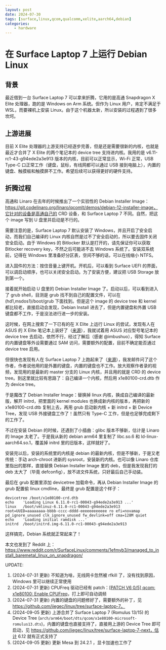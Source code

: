 ```yaml
---
layout: post
date: 2024-07-30
tags: [surface,linux,qcom,qualcomm,xelite,aarch64,debian]
categories:
    - hardware
---
```


# 在 Surface Laptop 7 上运行 Debian Linux

## 背景

最近借到一台 Surface Laptop 7 可以拿来折腾，它用的是高通 Snapdragon X Elite 处理器，跑的是 Windows on Arm 系统。但作为 Linux 用户，肯定不满足于 WSL，而要裸机上安装 Linux。由于这个机器太新，所以安装的过程遇到了很多坎坷。

<!-- more -->

## 上游进展

目前 X Elite 处理器的上游支持已经逐步完善，但是还是需要很新的内核，也就是最近才合并了 X Elite 的两个笔记本的 device tree 支持进内核。我用的是 v6.11-rc1-43-g94ede2a3e913 版本的内核，目前可以正常显示，Wi-Fi 正常，USB Type-C 口正常工作（键盘，鼠标，有线网都可以通过 USB 接到电脑上），内置的键盘、触摸板和触摸屏不工作。希望后续可以获得更好的硬件支持。

## 折腾过程

高通和 Linaro 在去年的时候推出了一个实验性的 Debian Installer Image：https://git.codelinaro.org/linaro/qcomlt/demos/debian-12-installer-image，它针对的设备是高通自己的 CRD 设备，和 Surface Laptop 7 不同。自然，把这个 image 写到 U 盘里并启动是不行的。

需要注意的是，Surface Laptop 7 默认安装了 Windows，并且开启了安全启动，而我们自己编译的 Linux 内核自然是过不了安全启动的，所以要去固件关闭安全启动。由于 Windows 的 Bitlocker 默认是打开的，请先保证你可以获取 Bitlocker recovery key，不然之后可能进不去 Windows 系统了。安装双系统前，记得在 Windows 里准备好分区表，空间不够的话，可以在线缩小 NTFS。

进入固件的方法：按住音量上键开机。开机后，可以看到 Surface UEFI 的界面，可以调启动顺序，也可以关闭安全启动。为了安装方便，建议把 USB Storage 放到第一个。

接着就开始启动 U 盘里的 Debian Installer Image 了。启动以后，可以看到进入了 grub shell，目测是 grub 找不到自己的配置文件，可以在 (hd1,msdos1)/boot/grub 下面找到。但是这个 image 的 device tree 和 kernel 都比较老，直接启动会发现，Debian Install 进去了，但是内置键盘和外置 USB 键盘都不工作，于是没法进行进一步的安装。

这时候，在网上搜索了一下已有的在 X Elite 上运行 Linux 的尝试，发现有人在 ASUS 的 X Elite 笔记本上装好了（[来源](https://matrix.org/_matrix/media/v3/download/matrix.org/hrxnkHBVEacnUGKSnHPMUHRX/1000004724.jpg)），我就试着用 ASUS 对应型号笔记本的 device tree 去启动，依然不行，经过了解后（感谢 @imbushuo），得知 Surface 的内置键盘等外设需要通过 SAM 访问，需要额外的配置，目前不确定能否通过 device tree 启用。

但很快也发现有人在 Surface Laptop 7 上跑起来了（[来源](https://x.com/merckhung/status/1804972131182354604)），我发邮件问了这个作者，作者说他用的是外置的键盘，内置的键盘也不工作。放大观察作者录的视频，发现用的是最新的 master 分支的 Linux 内核，并且用的就是 CRD 的 device tree。到这里就比较有思路了：自己编译一个内核，然后用 x1e80100-crd.dtb 作为 device tree。

于是魔改了 Debian Installer Image：替换掉 linux 内核，换成自己编译的最新版，解开 initrd，把里面的 kernel modules 也换成新内核的版本，再把新的 x1e80100-crd.dtb 复制上去，再用 grub 启动新内核 + 新 initrd + 新 Device Tree，发现 USB 外接键盘工作了！虽然只有 Type-C 工作，但是也足够完成剩下的工作了。

不过在安装 Debian 的时候，还遇到了小插曲：glibc 版本不够新，估计是 Linaro 的 Image 太老了。于是我从新的 debian arm64 里复制了 libc.so.6 和 ld-linux-aarch64.so.1，覆盖掉 initrd 里的旧版本，这样就好了。

安装完以后，安装的系统里的内核是 debian 的最新内核，但是不够新，于是又老传统：手动 arch-chroot 进新的 sysroot，安装新的内核。也可以像 Linaro 仓库里指出的那样，直接替换 Debian Installer Image 里的 deb，但是我发现我打的 deb 太大了（毕竟 defconfig），放不进文件系统，只好最后自己手动装。

最后在 grub 配置里添加 devicetree 加载命令，再从 Debian Installer Image 的 grub 配置偷 linux cmdline，最终是 grub 配置是这个样子：

```shell
devicetree /boot/x1e80100-crd.dtb
echo    'Loading Linux 6.11.0-rc1-00043-g94ede2a3e913 ...'
linux   /boot/vmlinuz-6.11.0-rc1-00043-g94ede2a3e913 root=UUID=aaaaaaaa-bbbb-cccc-dddd-eeeeeeeeeeee ro efi=novamap pd_ignore_unused clk_ignore_unused fw_devlink=off cma=128M quiet
echo    'Loading initial ramdisk ...'
initrd  /boot/initrd.img-6.11.0-rc1-00043-g94ede2a3e913
```

这样搞完，Debian 系统就正常起来了！

本文也发到了 Reddit 上：https://www.reddit.com/r/SurfaceLinux/comments/1efmyb3/managed_to_install_baremetal_linux_on_snapdragon/

UPDATE:

1. (2024-07-31 更新) 不知道为啥，无线网卡忽然被 rfkill 了，没有找到原因，Windows 里可以继续正常使用
2. (2024-07-31 更新) CPUFreq 驱动已经有 patch：[[PATCH V6 0/5] qcom: x1e80100: Enable CPUFreq](https://patchew.org/linux/20240612124056.39230-1-quic._5Fsibis@quicinc.com/)，打上即可自动调频
3. (2024-07-31 更新) 内置的键盘的问题修好了，需要额外的补丁，见 https://github.com/jiegec/linux/tree/surface-laptop-7。
4. (2024-09-05 更新) 上游合并了 Surface Laptop 7 (Romulus 13/15) 的 Device Tree (`arch/arm64/boot/dts/qcom/x1e80100-microsoft-romulus13.dts`)，内置的键盘也直接支持了，直接用上游的 Device Tree 即可启动，见 https://github.com/jiegec/linux/tree/surface-laptop-7-next，估计 6.12 就有正式支持了
5. (2024-09-05 更新) 更新 Mesa 到 24.2.1 ，显卡加速也工作了
